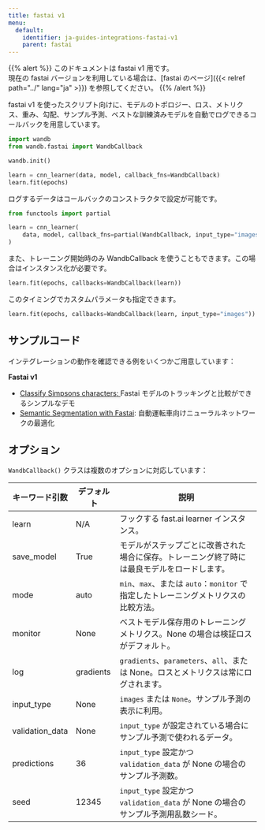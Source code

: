 ```yaml
---
title: fastai v1
menu:
  default:
    identifier: ja-guides-integrations-fastai-v1
    parent: fastai
---
```


{{% alert %}}
このドキュメントは fastai v1 用です。  
現在の fastai バージョンを利用している場合は、[fastai のページ]({{< relref path="../" lang="ja" >}}) を参照してください。
{{% /alert %}}

fastai v1 を使ったスクリプト向けに、モデルのトポロジー、ロス、メトリクス、重み、勾配、サンプル予測、ベストな訓練済みモデルを自動でログできるコールバックを用意しています。

```python
import wandb
from wandb.fastai import WandbCallback

wandb.init()

learn = cnn_learner(data, model, callback_fns=WandbCallback)
learn.fit(epochs)
```

ログするデータはコールバックのコンストラクタで設定が可能です。

```python
from functools import partial

learn = cnn_learner(
    data, model, callback_fns=partial(WandbCallback, input_type="images")
)
```

また、トレーニング開始時のみ WandbCallback を使うこともできます。この場合はインスタンス化が必要です。

```python
learn.fit(epochs, callbacks=WandbCallback(learn))
```

このタイミングでカスタムパラメータも指定できます。

```python
learn.fit(epochs, callbacks=WandbCallback(learn, input_type="images"))
```

## サンプルコード

インテグレーションの動作を確認できる例をいくつかご用意しています：

**Fastai v1**

* [Classify Simpsons characters](https://github.com/borisdayma/simpsons-fastai)[: ](https://app.wandb.ai/jxmorris12/huggingface-demo/reports/A-Step-by-Step-Guide-to-Tracking-Hugging-Face-Model-Performance--VmlldzoxMDE2MTU)Fastai モデルのトラッキングと比較ができるシンプルなデモ
* [Semantic Segmentation with Fastai](https://github.com/borisdayma/semantic-segmentation): 自動運転車向けニューラルネットワークの最適化

## オプション

`WandbCallback()` クラスは複数のオプションに対応しています：

| キーワード引数      | デフォルト | 説明                                                                                                 |
| ------------------- | ---------- | ---------------------------------------------------------------------------------------------------- |
| learn               | N/A        | フックする fast.ai learner インスタンス。                                                            |
| save_model          | True       | モデルがステップごとに改善された場合に保存。トレーニング終了時には最良モデルをロードします。             |
| mode                | auto       | `min`、`max`、または `auto`：`monitor` で指定したトレーニングメトリクスの比較方法。                   |
| monitor             | None       | ベストモデル保存用のトレーニングメトリクス。None の場合は検証ロスがデフォルト。                        |
| log                 | gradients  | `gradients`、`parameters`、`all`、または None。ロスとメトリクスは常にログされます。                    |
| input_type          | None       | `images` または `None`。サンプル予測の表示に利用。                                                     |
| validation_data     | None       | `input_type` が設定されている場合にサンプル予測で使われるデータ。                                       |
| predictions         | 36         | `input_type` 設定かつ `validation_data` が None の場合のサンプル予測数。                              |
| seed                | 12345      | `input_type` 設定かつ `validation_data` が None の場合のサンプル予測用乱数シード。                     |